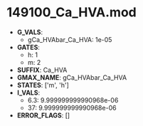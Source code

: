 # 149100_Ca_HVA.mod

- **G_VALS**:
  - gCa_HVAbar_Ca_HVA: 1e-05
- **GATES**:
  - h: 1
  - m: 2
- **SUFFIX**: Ca_HVA
- **GMAX_NAME**: gCa_HVAbar_Ca_HVA
- **STATES**: ['m', 'h']
- **I_VALS**:
  - 6.3: 9.999999999990968e-06
  - 37: 9.999999999990968e-06
- **ERROR_FLAGS**: []
